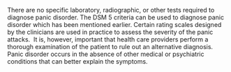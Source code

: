 There are no specific laboratory, radiographic, or other tests required to diagnose panic disorder. The DSM 5 criteria can be used to diagnose panic disorder which has been mentioned earlier. Certain rating scales designed by the clinicians are used in practice to assess the severity of the panic attacks.  It is, however, important that health care providers perform a thorough examination of the patient to rule out an alternative diagnosis. Panic disorder occurs in the absence of other medical or psychiatric conditions that can better explain the symptoms.